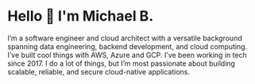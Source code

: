 # Hello 👋 I'm Michael B.

I’m a software engineer and cloud architect with a versatile background spanning data engineering, backend development, and cloud computing. 
I’ve built cool things with AWS, Azure and GCP. 
I’ve been working in tech since 2017. 
I do a lot of things, but I’m most passionate about building scalable, reliable, and secure cloud-native applications. 
